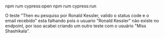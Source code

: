 npm rum cypress:open
npm rum cypress:run

O teste "Then eu pesquiso por Ronald Kessler, valido o status code e o email recebido" esta falhando pois o usuario "Ronald Kessler" não existe no endpoint, por isso acabei criando um outro teste com o usuário "Miss Shashikala".

